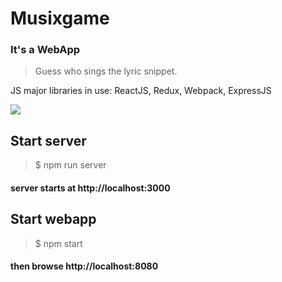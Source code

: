 # Musixgame
### It's a WebApp

> Guess who sings the lyric snippet.

JS major libraries in use:
ReactJS, Redux, Webpack, ExpressJS

![](https://i.imgur.com/MJtBirg.png)

## Start server

> $ npm run server

#### server starts at http://localhost:3000


## Start webapp

> $ npm start


#### then browse http://localhost:8080

